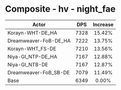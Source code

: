 # Composite - hv - night_fae
| Actor | DPS | Increase |
|---|:---:|:---:|
|Korayn-WHT-DE_HA|7328|15.42%|
|Dreamweaver-FoB-DE_HA|7222|13.75%|
|Korayn-WHT_FS-DE|7210|13.56%|
|Niya-GI_NTP-DE_HA|7167|12.88%|
|Niya-GI_NTB-DE|7167|12.87%|
|Dreamweaver-FoB_SB-DE|7079|11.49%|
|Base|6349|0.00%|
